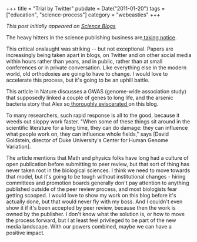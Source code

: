 +++
title = "Trial by Twitter"
pubdate = Date("2011-01-20")
tags = ["education", "science-process"]
category = "webeasties"
+++

_This post initially appeared on [Science Blogs](http://scienceblogs.com/webeasties)_

The heavy hitters in the science publishing business are[ taking notice](http://www.nature.com/news/2011/110119/full/469286a.html).

This critical onslaught was striking -- but not exceptional. Papers are increasingly being taken apart in blogs, on Twitter and on other social media within hours rather than years, and in public, rather than at small conferences or in private conversation. 
Like everything else in the modern world, old orthodoxies are going to have to change. I would love to accelerate this process, but it's going to be an uphill battle.

This article in Nature discusses a GWAS (genome-wide association study) that supposedly linked a couple of genes to long life, and the arsenic bacteria story that Alex so[ thoroughly eviscerated ](http://scienceblogs.com/webeasties/2010/12/guest_post_arsenate-based_dna.php) on this blog.

To many researchers, such rapid response is all to the good, because it weeds out sloppy work faster. "When some of these things sit around in the scientific literature for a long time, they can do damage: they can influence what people work on, they can influence whole fields," says [David Goldstein, director of Duke University's Center for Human Genome Variation].

The article mentions that Math and physics folks have long had a culture of open publication before submitting to peer review, but that sort of thing has never taken root in the biological sciences. I think we need to move towards that model, but it's going to be tough without institutional changes - hiring committees and promotion boards generally don't pay attention to anything published outside of the peer review process, and most biologists fear getting scooped. 
I would love to show my work on this blog before it's actually done, but that would never fly with my boss. And I couldn't even show it if it's been accepted by peer review, because then the work is owned by the publisher. 
I don't know what the solution is, or how to move the process forward, but I at least feel privileged to be part of the new media landscape. With our powers combined, maybe we can have a positive impact.

      
  
